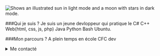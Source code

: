 <picture>
  <source media="(prefers-color-scheme: dark)" srcset="https://images-ext-2.discordapp.net/external/-6MA2WtzV_3rFWDzc3E86n-dVjJLG5cEYxrYxGhlNoU/https/media.tenor.com/OtXEdI7C0bAAAAPo/combo-combo-unity.mp4">
  <source media="(prefers-color-scheme: light)" srcset="https://images-ext-2.discordapp.net/external/-6MA2WtzV_3rFWDzc3E86n-dVjJLG5cEYxrYxGhlNoU/https/media.tenor.com/OtXEdI7C0bAAAAPo/combo-combo-unity.mp4">
  <img alt="Shows an illustrated sun in light mode and a moon with stars in dark mode." src="https://images-ext-2.discordapp.net/external/-6MA2WtzV_3rFWDzc3E86n-dVjJLG5cEYxrYxGhlNoU/https/media.tenor.com/OtXEdI7C0bAAAAPo/combo-combo-unity.mp4">
</picture>

###Qui je suis ?
Je suis un jeune devloppeur qui pratique le C# C++ Web(html, css, js, php) Java Python Bash Ubuntu.

###Mon parcours ?
A plein temps en école CFC dev

<details>
<summary>Me contacté</summary>

##Discord
fauza_
##Email
fauzadev@proton.me

</details>
